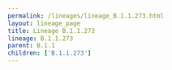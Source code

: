 ```yaml
---
permalink: /lineages/lineage_B.1.1.273.html
layout: lineage_page
title: Lineage B.1.1.273
lineage: B.1.1.273
parent: B.1.1
children: ['B.1.1.273']
---
```

